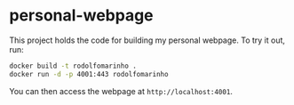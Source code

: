 # personal-webpage

This project holds the code for building my personal webpage.
To try it out, run:

```bash
docker build -t rodolfomarinho .
docker run -d -p 4001:443 rodolfomarinho
```

You can then access the webpage at `http://localhost:4001`.
